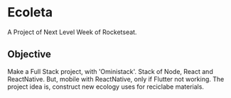 # Ecoleta
A Project of Next Level Week of Rocketseat. 

## Objective
Make a Full Stack project, with 'Oministack'. Stack of Node, React and ReactNative. But, mobile with ReactNative, only if Flutter not working.
The project idea is, construct new ecology uses for reciclabe materials.

